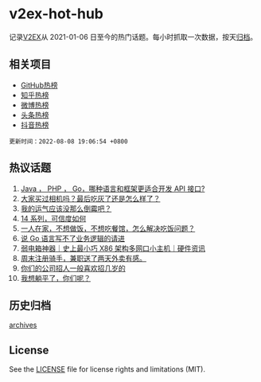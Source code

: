 # v2ex-hot-hub

 记录[V2EX](https://www.v2ex.com/)从 2021-01-06 日至今的热门话题。每小时抓取一次数据，按天[归档](archives)。
 
 ## 相关项目

- [GitHub热榜](https://github.com/lonnyzhang423/github-hot-hub)
- [知乎热榜](https://github.com/lonnyzhang423/zhihu-hot-hub)
- [微博热榜](https://github.com/lonnyzhang423/weibo-hot-hub)
- [头条热榜](https://github.com/lonnyzhang423/toutiao-hot-hub)
- [抖音热榜](https://github.com/lonnyzhang423/douyin-hot-hub)


 `更新时间：2022-08-08 19:06:54 +0800`

## 热议话题

1. [Java ， PHP ， Go，哪种语言和框架更适合开发 API 接口?](https://www.v2ex.com/t/871276)
1. [大家买过相机吗？最后吃灰了还是怎么样了？](https://www.v2ex.com/t/871366)
1. [我的运气应该没那么倒霉吧？](https://www.v2ex.com/t/871293)
1. [14 系列，可信度如何](https://www.v2ex.com/t/871325)
1. [一人在家，不想做饭，不想吃餐馆，怎么解决吃饭问题？](https://www.v2ex.com/t/871338)
1. [说 Go 语言写不了业务逻辑的请进](https://www.v2ex.com/t/871389)
1. [弱电箱神器｜史上最小巧 X86 架构多网口小主机｜硬件资讯](https://www.v2ex.com/t/871348)
1. [周末注册骑手，兼职送了两天外卖有感。](https://www.v2ex.com/t/871350)
1. [你们的公司招人一般喜欢招几岁的](https://www.v2ex.com/t/871301)
1. [我想躺平了，你们呢？](https://www.v2ex.com/t/871295)

## 历史归档

[archives](archives)

## License

See the [LICENSE](LICENSE) file for license rights and limitations (MIT).
